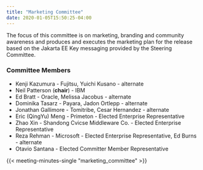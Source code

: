 ```yaml
---
title: "Marketing Committee"
date: 2020-01-05T15:50:25-04:00
---
```


The focus of this committee is on marketing, branding and community awareness and produces and executes the marketing plan for the release based on the Jakarta EE Key messaging provided by the Steering Committee.

<!--more-->

### Committee Members

* Kenji Kazumura - Fujitsu, Yuichi Kusano - alternate
* Neil Patterson (**chair**) - IBM
* Ed Bratt - Oracle, Melissa Jacobus - alternate
* Dominika Tasarz - Payara, Jadon Ortlepp - alternate
* Jonathan Gallimore - Tomitribe, Cesar Hernandez - alternate
* Eric (QingYu) Meng - Primeton - Elected Enterprise Representative
* Zhao Xin - Shandong Cvicse Middleware Co. - Elected Enterprise Representative
* Reza Rehman - Microsoft - Elected Enterprise Representative, Ed Burns - alternate
* Otavio Santana - Elected Committer Member Representative

{{< meeting-minutes-single "marketing_committee" >}}
